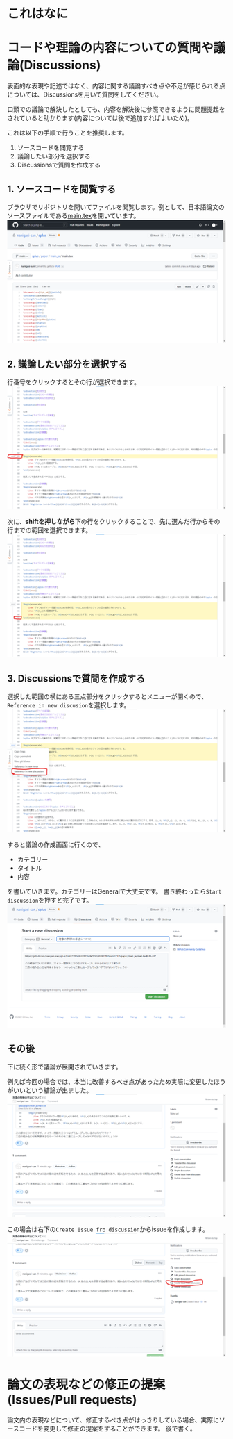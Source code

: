 # これはなに
# コードや理論の内容についての質問や議論(Discussions)
表面的な表現や記述ではなく、内容に関する議論すべき点や不足が感じられる点については、Discussionsを用いて質問をしてください。

口頭での議論で解決したとしても、内容を解決後に参照できるように問題提起をされていると助かります(内容については後で追加すればよいため)。

これは以下の手順で行うことを推奨します。
1. ソースコードを閲覧する
2. 議論したい部分を選択する
3. Discussionsで質問を作成する

## 1. ソースコードを閲覧する
ブラウザでリポジトリを開いてファイルを閲覧します。例として、日本語論文のソースファイルである[main.tex](../papers/../paper/main_ja/main.tex)を開いています。
![](images/contribute/2022-10-31-12-23-34.png)

## 2. 議論したい部分を選択する
行番号をクリックするとその行が選択できます。
![](images/contribute/2022-10-31-12-22-25.png)

次に、**shiftを押しながら**下の行をクリックすることで、先に選んだ行からその行までの範囲を選択できます。
![](images/contribute/2022-10-31-12-23-03.png)

## 3. Discussionsで質問を作成する
選択した範囲の横にある三点部分をクリックするとメニューが開くので、`Reference in new discusion`を選択します。
![](images/contribute/2022-10-31-12-30-27.png)

すると議論の作成画面に行くので、
+ カテゴリー
+ タイトル
+ 内容

を書いていきます。カテゴリーはGeneralで大丈夫です。
書き終わったら`Start discussion`を押すと完了です。
![](images/contribute/2022-10-31-12-36-03.png)

## その後
下に続く形で議論が展開されていきます。

例えば今回の場合では、本当に改善するべき点があったため実際に変更したほうがいいという結論が出ました。
![](images/contribute/2022-10-31-12-45-20.png)

この場合は右下の`Create Issue fro discussion`からissueを作成します。
![](images/contribute/2022-10-31-12-54-29.png)

# 論文の表現などの修正の提案(Issues/Pull requests)
論文内の表現などについて、修正するべき点がはっきりしている場合、実際にソースコードを変更して修正の提案をすることができます。
後で書く。